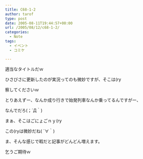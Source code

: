 ```yaml
---
title: C68-1-2
author: tarof
type: post
date: 2005-08-11T19:44:57+00:00
url: /2005/08/12/c68-1-2/
categories:
  - Note
tags:
  - イベント
  - コミケ

---
```

適当なタイトルだｗ

ひさびさに更新したのが実況ってのも微妙ですが、そこは(ry
  
察してくださいｗ

とりあえずー、なんか成り行きで始発列車なんか乗ってるんですがー、
  
なんでだろ(；´Д｀)

まぁ、そこはごにょごｎｙ(ry
  
この(ryは微妙だね( ´∀｀)

ま、そんな感じで暇だと記事がどんどん増えます。
  
乞うご期待ｗ